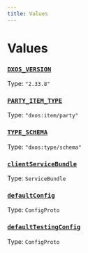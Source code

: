 ```yaml
---
title: Values
---
```

# Values 

### [`DXOS_VERSION`](https://github.com/dxos/protocols/blob/main/packages/sdk/client/src/packlets/proxies/version.ts#L5)
Type: `"2.33.8"`
### [`PARTY_ITEM_TYPE`](https://github.com/dxos/protocols/blob/main/packages/sdk/client/src/packlets/proxies/stubs.ts#L9)
Type: `"dxos:item/party"`
### [`TYPE_SCHEMA`]()
Type: `"dxos:type/schema"`
### [`clientServiceBundle`]()
Type: `ServiceBundle`
### [`defaultConfig`](https://github.com/dxos/protocols/blob/main/packages/sdk/client/src/packlets/proxies/client.ts#L39)
Type: `ConfigProto`
### [`defaultTestingConfig`](https://github.com/dxos/protocols/blob/main/packages/sdk/client/src/packlets/proxies/client.ts#L41)
Type: `ConfigProto`